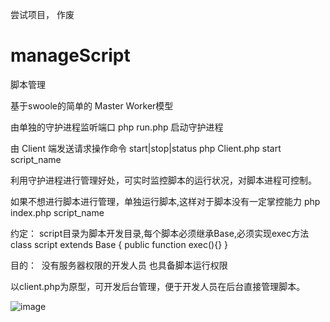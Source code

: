 尝试项目， 作废
# manageScript
脚本管理

基于swoole的简单的 Master Worker模型

由单独的守护进程监听端口 
php run.php 启动守护进程

由 Client 端发送请求操作命令 start|stop|status
php Client.php start script_name

利用守护进程进行管理好处，可实时监控脚本的运行状况，对脚本进程可控制。

如果不想进行脚本进行管理，单独运行脚本,这样对于脚本没有一定掌控能力
php index.php script_name

约定：
script目录为脚本开发目录,每个脚本必须继承Base,必须实现exec方法
class script extends Base
{
    public function exec(){}
}

目的：
  没有服务器权限的开发人员 也具备脚本运行权限

以client.php为原型，可开发后台管理，便于开发人员在后台直接管理脚本。

![image](https://github.com/yanwenwu/manageScript/blob/master/start.png)
